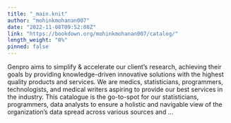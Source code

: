 ```yaml
---
title: "_main.knit"
author: "mohinkmohanan007"
date: "2022-11-08T09:52:08Z"
link: "https://bookdown.org/mohinkmohanan007/catalog/"
length_weight: "0%"
pinned: false
---
```


Genpro aims to simplify & accelerate our client’s research, achieving their goals by providing knowledge-driven innovative solutions with the highest quality products and services. We are medics, statisticians, programmers, technologists, and medical writers aspiring to provide our best services in the industry. This catalogue is the go-to-spot for our statisticians, programmers, data analysts to ensure a holistic and navigable view of the organization’s data spread across various sources and ...
